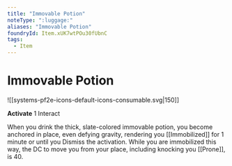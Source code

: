 ```yaml
---
title: "Immovable Potion"
noteType: ":luggage:"
aliases: "Immovable Potion"
foundryId: Item.xUK7wtPOu30fUbnC
tags:
  - Item
---
```


# Immovable Potion
![[systems-pf2e-icons-default-icons-consumable.svg|150]]

**Activate** 1 Interact

When you drink the thick, slate-colored immovable potion, you become anchored in place, even defying gravity, rendering you [[Immobilized]] for 1 minute or until you Dismiss the activation. While you are immobilized this way, the DC to move you from your place, including knocking you [[Prone]], is 40.
